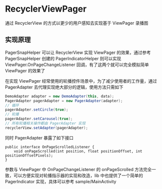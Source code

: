 # RecyclerViewPager

通过 RecyclerView 的方式以更少的用户感知去实现基于 ViewPager 录播图

## 实现原理

PagerSnapHelper 可以让 RecyclerView 实现 ViewPager 的效果，通过参考 PagerSnapHelper 创建的 PagerIndicatorHelper 则可以实现 ViewPager.OnPageChangeListener 回调，有了这两个就可以完全模拟简单 ViewPager 的效果了

在实现 ViewPager 经常使用的轮播控件场景中，为了减少使用者的工作量，通过 PagerAdapter 去代理实现绝大部分的逻辑，使用方法只需如下

```java
DemoAdapter adapter = new DemoAdapter(this, data);
PagerAdapter pagerAdapter = new PagerAdapter(adapter);
// 循环
pagerAdapter.setCircle(true);
// 轮播
pagerAdapter.setCarousel(true);
// 所有轮播相关操作都由 PagerAdapter 实现
recyclerView.setAdapter(pagerAdapter);
```

同时 PagerAdapter 暴露了如下接口

```
public interface OnPageScrolledListener {
    void onPageScrolled(int position, float positionOffset, int positionOffsetPixels);
}
```
参数与 ViewPager 中 OnPageChangeListener 的 onPageScrolled 方法完全一致，可以方便实现对轮播指示器的实现和改造，lib 中也提供了一个简单的 PagerIndicator 实现，具体可以参考 sample/MainActivity


